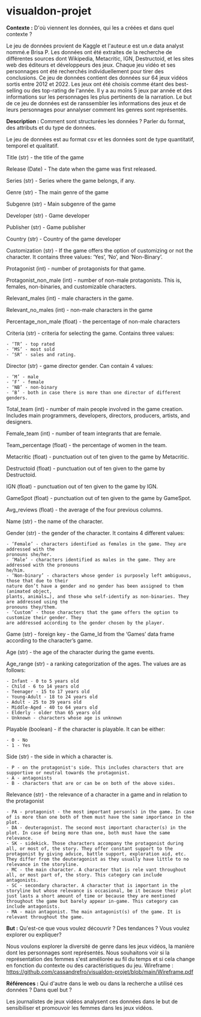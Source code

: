 # visualdon-projet

**Contexte :** D'où viennent les données, qui les a créées et dans quel contexte ?

Le jeu de données provient de Kaggle et l'auteur.e est un.e data analyst nommé.e Brisa P.
Les données ont été extraites de la recherche de différentes sources dont Wikipedia, Metacritic, IGN, Destructoid, et les sites web des éditeurs et développeurs des jeux.
Chaque jeu vidéo et ses personnages ont été recherchés individuellement pour tirer des conclusions. Ce jeu de données contient des données sur 64 jeux vidéos sortis entre 2012 et 2022. Les jeux ont été choisis comme étant des best-selling ou des top-rating de l'année. Il y a au moins 5 jeux par année et des informations sur les personnages les plus pertinents de la narration. Le but de ce jeu de données est de ranssembler les informations des jeux et de leurs personnages pour annalyser comment les genres sont représentés.

**Description :** Comment sont structurées les données ? Parler du format, des attributs et du type de données.

Le jeu de données est au format csv et les données sont de type quantitatif, temporel et qualitatif.

Title (str) - the title of the game

Release (Date) - The date when the game was first released.

Series (str) - Series where the game belongs, if any.

Genre (str) - The main genre of the game

Subgenre (str) - Main subgenre of the game

Developer (str) - Game developer

Publisher (str) - Game publisher

Country (str) - Country of the game developer

Customization (str) - If the game offers the option of customizing or not the character. It contains three values: ‘Yes’, ‘No’, and ‘Non-Binary’.

Protagonist (int) - number of protagonists for that game.

Protagonist_non_male (int) - number of non-male protagonists. This is, females, non-binaries, and customizable characters.

Relevant_males (int) - male characters in the game.

Relevant_no_males (int) - non-male characters in the game

Percentage_non_male (float) - the percentage of non-male characters

Criteria (str) - criteria for selecting the game. Contains three values:

    - ‘TR’ - top rated
    - ‘MS’ - most sold
    - ‘SR’ - sales and rating.

Director (str) - game director gender. Can contain 4 values:

    - ‘M’ - male
    - ‘F’ - female
    - ‘NB’ - non-binary
    - ‘B’ - both in case there is more than one director of different genders.

Total_team (int) - number of main people involved in the game creation. Includes main programmers, developers, directors, producers, artists, and designers.

Female_team (int) - number of team integrants that are female.

Team_percentage (float) - the percentage of women in the team.

Metacritic (float) - punctuation out of ten given to the game by Metacritic.

Destructoid (float) - punctuation out of ten given to the game by Destructoid.

IGN (float) - punctuation out of ten given to the game by IGN.

GameSpot (float) - punctuation out of ten given to the game by GameSpot.

Avg_reviews (float) - the average of the four previous columns.

Name (str) - the name of the character.

Gender (str) - the gender of the character. It contains 4 different values:

    - ‘Female’ - characters identified as females in the game. They are addressed with the
    pronouns she/her.
    - ‘Male’ - characters identified as males in the game. They are addressed with the pronouns
    he/him.
    - ‘Non-binary’ - characters whose gender is purposely left ambiguous, those that due to their
    nature don’t have a gender and no gender has been assigned to them (animated object,
    plants, animals…), and those who self-identify as non-binaries. They are addressed using the
    pronouns they/them.
    - ‘Custom’ - those characters that the game offers the option to customize their gender. They
    are addressed according to the gender chosen by the player.

Game (str) - foreign key - the Game_Id from the ‘Games’ data frame according to the character’s game.

Age (str) - the age of the character during the game events.

Age_range (str) - a ranking categorization of the ages. The values are as follows:

    - Infant - 0 to 5 years old
    - Child - 6 to 14 years old
    - Teenager - 15 to 17 years old
    - Young-Adult - 18 to 24 years old
    - Adult - 25 to 39 years old
    - Middle-Aged - 40 to 64 years old
    - Elderly - older than 65 years old
    - Unknown - characters whose age is unknown

Playable (boolean) - if the character is playable. It can be either:

    - 0 - No
    - 1 - Yes

Side (str) - the side in which a character is.

    - P - on the protagonist's side. This includes characters that are supportive or neutral towards the protagonist.
    - A - antagonists
    - B - characters that are or can be on both of the above sides.

Relevance (str) - the relevance of a character in a game and in relation to the protagonist

    - PA - protagonist - the most important person(s) in the game. In case of is more than one both of them must have the same importance in the plot.
    - DA - deuteragonist. The second most important character(s) in the plot. In case of being more than one, both must have the same relevance.
    - SK - sidekick. Those characters accompany the protagonist during all, or most of, the story. They offer constant support to the protagonist by giving advice, battle support, exploration aid, etc. They differ from the deuteragonist as they usually have little to no relevance in the storyline.
    - MC - the main character. A character that is rele vant throughout all, or most part of, the story. This category can include antagonists.
    - SC - secondary character. A character that is important in the storyline but whose relevance is occasional, be it because their plot just lasts a short amount of time or because they are mentioned throughout the game but barely appear in-game. This category can include antagonists.
    - MA - main antagonist. The main antagonist(s) of the game. It is relevant throughout the game.

**But :** Qu'est-ce que vous voulez découvrir ? Des tendances ? Vous voulez explorer ou expliquer?

Nous voulons explorer la diversité de genre dans les jeux vidéos, la manière dont les personnages sont représentés. Nous souhaitons voir si la représentation des femmes s'est améliorée au fil du temps et si cela change en fonction du contexte ou des caractéristiques du jeu.
Wireframe : https://github.com/cassandrefro/visualdon-projet/blob/main/Wireframe.pdf

**Références :** Qui d'autre dans le web ou dans la recherche a utilisé ces données ? Dans quel but ?

Les journalistes de jeux vidéos analysent ces données dans le but de sensibiliser et promouvoir les femmes dans les jeux vidéos.
